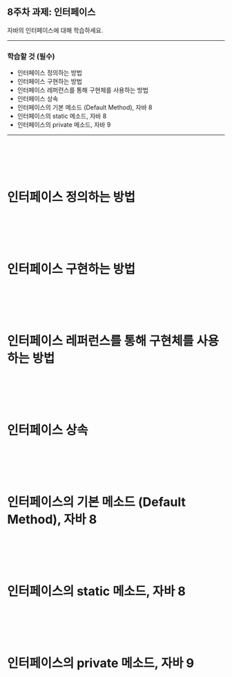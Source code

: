 <br/>

## 8주차 과제: 인터페이스   
자바의 인터페이스에 대해 학습하세요.
*** 
### 학습할 것 (필수)
- 인터페이스 정의하는 방법
- 인터페이스 구현하는 방법
- 인터페이스 레퍼런스를 통해 구현체를 사용하는 방법
- 인터페이스 상속
- 인터페이스의 기본 메소드 (Default Method), 자바 8
- 인터페이스의 static 메소드, 자바 8
- 인터페이스의 private 메소드, 자바 9
***
<br/><br/><br/><br/>

# 인터페이스 정의하는 방법
<br/><br/><br/><br/>

# 인터페이스 구현하는 방법
<br/><br/><br/><br/>

# 인터페이스 레퍼런스를 통해 구현체를 사용하는 방법
<br/><br/><br/><br/>

# 인터페이스 상속
<br/><br/><br/><br/>

# 인터페이스의 기본 메소드 (Default Method), 자바 8
<br/><br/><br/><br/>

# 인터페이스의 static 메소드, 자바 8
<br/><br/><br/><br/>

# 인터페이스의 private 메소드, 자바 9
<br/><br/><br/><br/>

